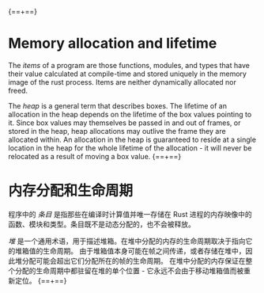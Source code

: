 {==+==}
# Memory allocation and lifetime

The _items_ of a program are those functions, modules, and types that have their
value calculated at compile-time and stored uniquely in the memory image of the
rust process. Items are neither dynamically allocated nor freed.

The _heap_ is a general term that describes boxes.  The lifetime of an
allocation in the heap depends on the lifetime of the box values pointing to
it. Since box values may themselves be passed in and out of frames, or stored
in the heap, heap allocations may outlive the frame they are allocated within.
An allocation in the heap is guaranteed to reside at a single location in the
heap for the whole lifetime of the allocation - it will never be relocated as
a result of moving a box value.
{==+==}
# 内存分配和生命周期

程序中的 _条目_ 是指那些在编译时计算值并唯一存储在 Rust 进程的内存映像中的函数、模块和类型。条目既不是动态分配的，也不会被释放。

_堆_ 是一个通用术语，用于描述堆箱。在堆中分配的内存的生命周期取决于指向它的堆箱值的生命周期。
由于堆箱值本身可能在帧之间传递，或者存储在堆中，因此堆分配可能会超出它们分配所在的帧的生命周期。
在堆中分配的内存保证在整个分配的生命周期中都驻留在堆的单个位置 - 它永远不会由于移动堆箱值而被重新定位。
{==+==}